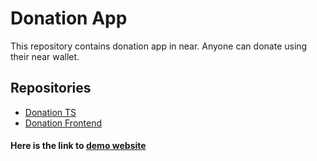 # Donation App

This repository contains donation app in near. Anyone can donate using their near wallet.

## Repositories

- [Donation TS ](contract-ts)
- [Donation Frontend ](Frontend)


#### Here is the link to [demo website](https://near-donation.vercel.app/) 
